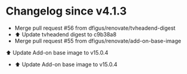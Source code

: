 # Changelog since v4.1.3
- Merge pull request #56 from dfigus/renovate/tvheadend-digest 
- ⬆️ Update tvheadend digest to c9b38a8 
- Merge pull request #55 from dfigus/renovate/add-on-base-image

⬆️ Update Add-on base image to v15.0.4 
- ⬆️ Update Add-on base image to v15.0.4 
